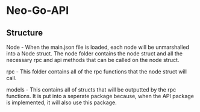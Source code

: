 # Neo-Go-API


## Structure

Node - When the main.json file is loaded, each node will be unmarshalled into a Node struct. The node folder contains the node struct and all the necessary rpc and api methods that can be called on the node struct.

rpc - This folder contains all of the rpc functions that the node struct will call.

models - This contains all of structs that will be outputted by the rpc functions. It is put into a seperate package because, when the API package is implemented, it will also use this package.